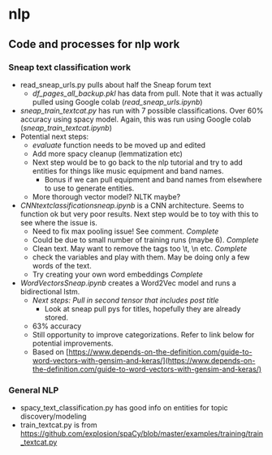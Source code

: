 # nlp
## Code and processes for nlp work

### Sneap text classification work
* read_sneap_urls.py pulls about half the Sneap forum text
    * *df_pages_all_backup.pkl* has data from pull.  Note that it was actually pulled using Google colab (*read_sneap_urls.ipynb*)
* *sneap_train_textcat.py* has run with 7 possible classifications. Over 60% accuracy using spacy model. Again, this was run using Google colab (*sneap_train_textcat.ipynb*)
* Potential next steps:
    * *evaluate* function needs to be moved up and edited
    * Add more spacy cleanup (lemmatization etc)
    * Next step would be to go back to the nlp tutorial and try to add entities for things like music equipment and band names.
        * Bonus if we can pull equipment and band names from elsewhere to use to generate entities.
    * More thorough vector model? NLTK maybe?
* *CNNtextclassificationsneap.ipynb* is a CNN architecture.  Seems to function ok but very poor results. Next step would be to toy with this to see where the issue is.
	* Need to fix max pooling issue! See comment. *Complete*
	* Could be due to small number of training runs (maybe 6). *Complete*
	* Clean text. May want to remove the tags too \t, \n etc. *Complete*
	* check the variables and play with them. May be doing only a few words of the text. 
	* Try creating your own word embeddings *Complete*
* *WordVectorsSneap.ipynb* creates a Word2Vec model and runs a bidirectional lstm.
	* *Next steps: Pull in second tensor that includes post title*
		* Look at sneap pull pys for titles, hopefully they are already stored.
	* 63% accuracy
	* Still opportunity to improve categorizations. Refer to link below for potential improvements.
	* Based on [https://www.depends-on-the-definition.com/guide-to-word-vectors-with-gensim-and-keras/](https://www.depends-on-the-definition.com/guide-to-word-vectors-with-gensim-and-keras/)
### General NLP
* spacy_text_classification.py has good info on entities for topic discovery/modeling
* train_textcat.py is from https://github.com/explosion/spaCy/blob/master/examples/training/train_textcat.py
